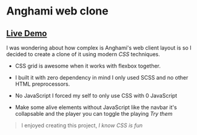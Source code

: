 # Anghami web clone

## [Live Demo](https://almo7aya.github.io/anghami-web-clone/)

I was wondering about how complex is Anghami's web client layout is so I decided to create a clone of it using modern *CSS* techniques.

+ CSS grid is awesome when it works with flexbox together.

+ I built it with zero dependency in mind I only used SCSS and no other HTML preprocessors.

+ No JavaScript I forced my self to only use CSS with 0 JavaScript

+ Make some alive elements without JavaScript like the navbar it's collapsable and the player you can toggle the playing *Try them*

> I enjoyed creating this project, _I know *CSS* is fun_
